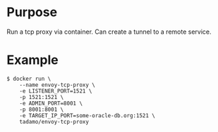 # Purpose

Run a tcp proxy via container. Can create a tunnel to a remote service.

# Example

```
$ docker run \
    --name envoy-tcp-proxy \
    -e LISTENER_PORT=1521 \
    -p 1521:1521 \
    -e ADMIN_PORT=8001 \
    -p 8001:8001 \
    -e TARGET_IP_PORT=some-oracle-db.org:1521 \
    tadamo/envoy-tcp-proxy
```
